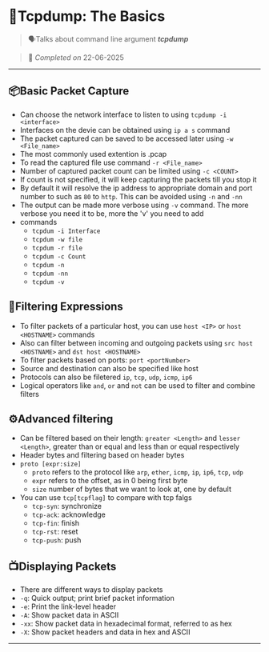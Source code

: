 # 🎣Tcpdump: The Basics

> 🗣️Talks about command line argument ***tcpdump***

> 📅 *Completed on* 22-06-2025

---

## 📦Basic Packet Capture
- Can choose the network interface to listen to using `tcpdump -i <interface>`
- Interfaces on the devie can be obtained using `ip a s` command
- The packet captured can be saved to be accessed later using `-w <File_name>`
- The most commonly used extention is .pcap
- To read the captured file use command `-r <File_name>`
- Number of captured packet count can be limited using `-c <COUNT>`
- If count is not specified, it will keep capturing the packets till you stop it
- By default it will resolve the ip address to appropriate domain and port number to such as `80` to `http`. This can be avoided using `-n` and `-nn`
- The output can be made more verbose using `-v` command. The more verbose you need it to be, more the 'v' you need to add
- commands
    - `tcpdum -i Interface`
    - `tcpdum -w file`
    - `tcpdum -r file`
    - `tcpdum -c Count`
    - `tcpdum -n`
    - `tcpdum -nn`
    - `tcpdum -v`

## 🥅Filtering Expressions
- To filter packets of a particular host, you can use `host <IP>` or `host <HOSTNAME>` commands
- Also can filter between incoming and outgoing packets using `src host <HOSTNAME>` and `dst host <HOSTNAME>`
- To filter packets based on ports: `port <portNumber>`
- Source and destination can also be specified like host
- Protocols can also be filetered `ip`, `tcp`, `udp`, `icmp`, `ip6`
- Logical operators like `and`, `or` and `not` can be used to filter and combine filters

## ⚙️Advanced filtering
- Can be filtered based on their length: `greater <Length>` and `lesser <Length>`, greater than or equal and less than or equal respectively
- Header bytes and filtering based on header bytes
- `proto [expr:size]`
    - `proto` refers to the protocol like `arp`, `ether`, `icmp`, `ip`, `ip6`, `tcp`, `udp`
    - `expr` refers to the offset, as in 0 being first byte
    - `size` number of bytes that we want to look at, one by default
- You can use `tcp[tcpflag]` to compare with tcp falgs
    - `tcp-syn`: synchronize
    - `tcp-ack`: acknowledge
    - `tcp-fin`: finish
    - `tcp-rst`: reset
    - `tcp-push`: push

## 📺Displaying Packets
- There are different ways to display packets
- `-q`: Quick output; print brief packet information
- `-e`: Print the link-level header
- `-A`: Show packet data in ASCII
- `-xx`: Show packet data in hexadecimal format, referred to as hex
- `-X`: Show packet headers and data in hex and ASCII

---